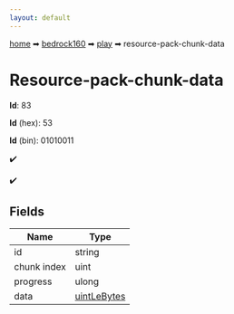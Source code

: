 ```yaml
---
layout: default
---
```


[home](/) ➡ [bedrock160](/protocol/bedrock160) ➡ [play](/protocol/bedrock160/play) ➡ resource-pack-chunk-data

# Resource-pack-chunk-data

**Id**: 83

**Id** (hex): 53

**Id** (bin): 01010011

✔️

✔️

## Fields

Name | Type
---|---
id | string
chunk index | uint
progress | ulong
data | [uintLeBytes](/protocol/bedrock160/arrays)

